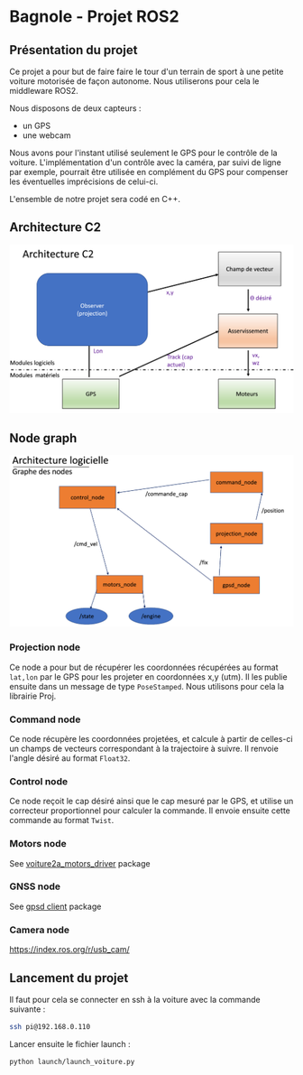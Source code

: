 # Bagnole - Projet ROS2


## Présentation du projet

Ce projet a pour but de faire faire le tour d'un terrain de sport à une petite voiture motorisée de façon autonome. Nous utiliserons pour cela le middleware ROS2. 

Nous disposons de deux capteurs : 
* un GPS
* une webcam

Nous avons pour l'instant utilisé seulement le GPS pour le contrôle de la voiture. L'implémentation d'un contrôle avec la caméra, par suivi de ligne par exemple, pourrait être utilisée en complément du GPS pour compenser les éventuelles imprécisions de celui-ci. 

L'ensemble de notre projet sera codé en C++.

## Architecture C2

![c2](images/architecture_c2.png)

## Node graph


![node_graph](images/nodegraph.png)

### Projection node

Ce node a pour but de récupérer les coordonnées récupérées au format ``lat,lon`` par le GPS pour les projeter en coordonnées x,y (utm). Il les publie ensuite dans un message de type ```PoseStamped```.
Nous utilisons pour cela la librairie Proj.

### Command node

Ce node récupère les coordonnées projetées, et calcule à partir de celles-ci un champs de vecteurs correspondant à la trajectoire à suivre. Il renvoie l'angle désiré au format ```Float32```.


### Control node

Ce node reçoit le cap désiré ainsi que le cap mesuré par le GPS, et utilise un correcteur proportionnel pour calculer la commande. Il envoie ensuite cette commande au format ```Twist```.

### Motors node
See [voiture2a_motors_driver](./src/voiture2a_motors_driver/README.md) package

### GNSS node
See [gpsd client](./src/gpsd_client/README.md) package

### Camera node
https://index.ros.org/r/usb_cam/

## Lancement du projet

Il faut pour cela se connecter en ssh à la voiture avec la commande suivante :

```bash 
ssh pi@192.168.0.110
```
Lancer ensuite le fichier launch :
```bash 
python launch/launch_voiture.py
```